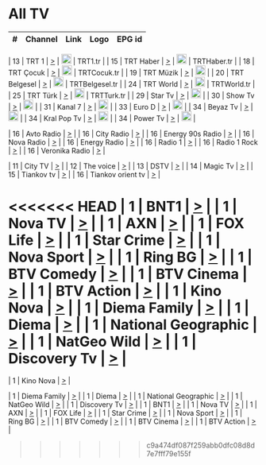 <h1>All TV</h1>

| #   | Channel        | Link  | Logo | EPG id |
|:---:|:--------------:|:-----:|:----:|:------:|

| 13  | TRT 1            | [>](https://tv-trt1.medya.trt.com.tr/master.m3u8) | <img height="20" src="https://i.imgur.com/j786OLG.png"/> | TRT1.tr |
| 15  | TRT Haber        | [>](https://tv-trthaber.medya.trt.com.tr/master.m3u8) | <img height="20" src="https://i.imgur.com/OVfo8Ab.png"/> | TRTHaber.tr |
| 18  | TRT Çocuk        | [>](https://tv-trtcocuk.medya.trt.com.tr/master.m3u8) | <img height="20" src="https://i.imgur.com/QLFmD6d.png"/> | TRTCocuk.tr |
| 19  | TRT Müzik        | [>](https://tv-trtmuzik.medya.trt.com.tr/master.m3u8) | <img height="20" src="https://i.imgur.com/fIVFCEd.png"/> |
| 20  | TRT Belgesel     | [>](https://tv-trtbelgesel.medya.trt.com.tr/master.m3u8) | <img height="20" src="https://i.imgur.com/MGO87pe.png"/> | TRTBelgesel.tr |
| 24  | TRT World        | [>](https://tv-trtworld.medya.trt.com.tr/master.m3u8) | <img height="20" src="https://i.imgur.com/JEA2xpv.png"/> | TRTWorld.tr |
| 25  | TRT Türk         | [>](https://tv-trtturk.medya.trt.com.tr/master.m3u8) | <img height="20" src="https://i.imgur.com/OSTOQNw.png"/> | TRTTurk.tr |
| 29  | Star Tv   | [>](https://dogus-live.daioncdn.net/startv/startv_360p.m3u8) | <img height="20" src="https://i.imgur.com/IebUZx1.png"/> |
| 30  | Show Tv     | [>](https://ciner-live.daioncdn.net/showtv/showtv.m3u8) | <img height="20" src="https://i.imgur.com/IebUZx1.png"/> |
| 31  | Kanal 7     | [>](https://kanal7-live.daioncdn.net/kanal7/kanal7.m3u8) | <img height="20" src="https://i.imgur.com/IebUZx1.png"/> |
| 33  | Euro D    | [>](https://www.youtube.com/user/KanalD/live) | <img height="20" src="https://i.imgur.com/IebUZx1.png"/> |
| 34  | Beyaz Tv     | [>](https://beyaztv-live.daioncdn.net/beyaztv/beyaztv.m3u8) | <img height="20" src="https://i.imgur.com/IebUZx1.png"/> |
| 34  | Kral Pop Tv     | [>](https://www.youtube.com/watch?v=GuFTuKoXepw) | <img height="20" src="https://i.imgur.com/IebUZx1.png"/> |
| 34  | Power Tv     | [>](https://livetv.powerapp.com.tr/powerTV/powerhd.smil/chunklist.m3u8) | <img height="20" src="https://i.imgur.com/IebUZx1.png"/> |

| 16  | Avto Radio | [>](http://stream.metacast.eu/avtoradio.mp3.m3u) |
| 16  | City Radio | [>](http://stream.metacast.eu/city.aac.m3u) |
| 16  | Energy 90s Radio | [>](http://stream.metacast.eu/energy-90s.m3u) |
| 16  | Nova Radio | [>](http://stream.metacast.eu/nova.aac.m3u) |
| 16  | Energy Radio | [>](http://stream.metacast.eu/nrj.aac.m3u) |
| 16  | Radio 1 | [>](http://stream.metacast.eu/radio1.aac.m3u) |
| 16  | Radio 1 Rock | [>](http://stream.metacast.eu/radio1rock.aac.m3u) |
| 16  | Veronika Radio | [>](http://stream.metacast.eu/veronika.aac.m3u) |

| 11  | City TV | [>](https://tv.city.bg/play/tshls/citytv/index.m3u8) |
| 12  | The voice | [>](https://bss1.neterra.tv/thevoice/thevoice.m3u8) |
| 13  | DSTV | [>](http://46.249.95.140:8081/hls/data.m3u8) |
| 14  | Magic Tv | [>](https://bss1.neterra.tv/magictv/magictv.m3u8) |
| 15  | Tiankov tv | [>](https://streamer103.neterra.tv/tiankov-folk/live.m3u8) |
| 16  | Tiankov orient tv | [>](https://streamer103.neterra.tv/tiankov-orient/live.m3u8) |

<<<<<<< HEAD
| 1 | BNT1 | [>](https://ymkaya.xyz:44556/tv/bnt1/playlist.m3u8?wmsAuthSign=c2VydmVyX3RpbWU9MS8xNS8yMDI1IDE6NDE6MDYgUE0maGFzaF92YWx1ZT1vb3BleG12cHZWUEZMWjdVeHYzVTR3PT0mdmFsaWRtaW51dGVzPTYw) |
| 1 | Nova TV | [>](https://ymkaya.xyz:44556/tv/novatv/playlist.m3u8?wmsAuthSign=c2VydmVyX3RpbWU9MS8xNS8yMDI1IDE6NDE6MTcgUE0maGFzaF92YWx1ZT1ycGNyQy90WWhpZE9qZG1rNHJHS1R3PT0mdmFsaWRtaW51dGVzPTYw) |
| 1 | AXN | [>](https://ymkaya.xyz:44556/tv/axn/playlist.m3u8?wmsAuthSign=c2VydmVyX3RpbWU9MS8xNS8yMDI1IDE6NDE6MjcgUE0maGFzaF92YWx1ZT1XMllWdTNGK1RraGdoT00zVkpXdWZRPT0mdmFsaWRtaW51dGVzPTYw) |
| 1 | FOX Life | [>](https://ymkaya.xyz:44556/tv/foxlife/playlist.m3u8?wmsAuthSign=c2VydmVyX3RpbWU9MS8xNS8yMDI1IDE6NDE6MzggUE0maGFzaF92YWx1ZT01UVJVejJUdG02WTUrUTUrMldsaGx3PT0mdmFsaWRtaW51dGVzPTYw) |
| 1 | Star Crime | [>](https://ymkaya.xyz:44556/tv/foxcrime/playlist.m3u8?wmsAuthSign=c2VydmVyX3RpbWU9MS8xNS8yMDI1IDE6NDE6NDggUE0maGFzaF92YWx1ZT1RbHFtM3pEczIxek5KMjBuQ1ZFUG9nPT0mdmFsaWRtaW51dGVzPTYw) |
| 1 | Nova Sport | [>](https://ymkaya.xyz:44556/tv/novasport/playlist.m3u8?wmsAuthSign=c2VydmVyX3RpbWU9MS8xNS8yMDI1IDE6NDE6NTkgUE0maGFzaF92YWx1ZT1MQXA4c3hGMlJ5Q29KMitHeUZyRUFnPT0mdmFsaWRtaW51dGVzPTYw) |
| 1 | Ring BG | [>](https://ymkaya.xyz:44556/tv/ringbg/playlist.m3u8?wmsAuthSign=c2VydmVyX3RpbWU9MS8xNS8yMDI1IDE6NDI6MDkgUE0maGFzaF92YWx1ZT1RL2hZMC8zNk4vak0wZVlEaXlUUmFnPT0mdmFsaWRtaW51dGVzPTYw) |
| 1 | BTV Comedy | [>](https://ymkaya.xyz:44556/tv/btvcomedy/playlist.m3u8?wmsAuthSign=c2VydmVyX3RpbWU9MS8xNS8yMDI1IDE6NDI6MTkgUE0maGFzaF92YWx1ZT1QMTBEUFhUdWFEMWR2TjU1Q1JkbGRRPT0mdmFsaWRtaW51dGVzPTYw) |
| 1 | BTV Cinema | [>](https://ymkaya.xyz:44556/tv/btvcinema/playlist.m3u8?wmsAuthSign=c2VydmVyX3RpbWU9MS8xNS8yMDI1IDE6NDI6MzAgUE0maGFzaF92YWx1ZT16d2J1RkRaaVNZMFM3S1BRYWFXeWdRPT0mdmFsaWRtaW51dGVzPTYw) |
| 1 | BTV Action | [>](https://ymkaya.xyz:44556/tv/btvaction/playlist.m3u8?wmsAuthSign=c2VydmVyX3RpbWU9MS8xNS8yMDI1IDE6NDI6NDAgUE0maGFzaF92YWx1ZT1Ua1FJSFhkL2VHSFpyUlVldkFxdDdnPT0mdmFsaWRtaW51dGVzPTYw) |
| 1 | Kino Nova | [>](https://ymkaya.xyz:44556/tv/kinonova/playlist.m3u8?wmsAuthSign=c2VydmVyX3RpbWU9MS8xNS8yMDI1IDE6NDI6NTEgUE0maGFzaF92YWx1ZT1KYTd1VFNmT0MwYmVHODJvbS85N1JnPT0mdmFsaWRtaW51dGVzPTYw) |
| 1 | Diema Family | [>](https://ymkaya.xyz:44556/tv/diemafamily/playlist.m3u8?wmsAuthSign=c2VydmVyX3RpbWU9MS8xNS8yMDI1IDE6NDM6MDEgUE0maGFzaF92YWx1ZT1xdlJCK3RuSy9ETnQrWFk2eDBEeUF3PT0mdmFsaWRtaW51dGVzPTYw) |
| 1 | Diema | [>](https://ymkaya.xyz:44556/tv/diema/playlist.m3u8?wmsAuthSign=c2VydmVyX3RpbWU9MS8xNS8yMDI1IDE6NDM6MTEgUE0maGFzaF92YWx1ZT0vb3c2a2RIelhsNjEvenlSTzg4MjVRPT0mdmFsaWRtaW51dGVzPTYw) |
| 1 | National Geographic | [>](https://ymkaya.xyz:44556/tv/natgeo/playlist.m3u8?wmsAuthSign=c2VydmVyX3RpbWU9MS8xNS8yMDI1IDE6NDQ6MDkgUE0maGFzaF92YWx1ZT1EdndVbWlGR0tXUmtmOFBEaHhPaUNRPT0mdmFsaWRtaW51dGVzPTYw) |
| 1 | NatGeo Wild | [>](https://ymkaya.xyz:44556/tv/natgeowild/playlist.m3u8?wmsAuthSign=c2VydmVyX3RpbWU9MS8xNS8yMDI1IDE6NDQ6MjAgUE0maGFzaF92YWx1ZT1YTVJtYzlKaVc3cE5GcDZrVXp2cFhBPT0mdmFsaWRtaW51dGVzPTYw) |
| 1 | Discovery Tv | [>](https://ymkaya.xyz:44556/tv/discovery/playlist.m3u8?wmsAuthSign=c2VydmVyX3RpbWU9MS8xNS8yMDI1IDE6NDQ6MzAgUE0maGFzaF92YWx1ZT1VbnAwMlpPYkFyTlgrbmszVStpZ0VBPT0mdmFsaWRtaW51dGVzPTYw) |
=======


| 1 | Kino Nova | [>](https://ymkaya.xyz:11336/tv/kinonova/playlist.m3u8?wmsAuthSign=c2VydmVyX3RpbWU9MS8yLzIwMjUgNDo0MDoyMCBBTSZoYXNoX3ZhbHVlPWlFS1FrWEtMMVRFM3l5YklUWUJQUHc9PSZ2YWxpZG1pbnV0ZXM9NjA=) |

| 1 | Diema Family | [>](https://ymkaya.xyz:11336/tv/diemafamily/playlist.m3u8?wmsAuthSign=c2VydmVyX3RpbWU9MS8yLzIwMjUgNDo0MDozMCBBTSZoYXNoX3ZhbHVlPUVUaTVKTldvZTF5WVVCM0YwL21kaXc9PSZ2YWxpZG1pbnV0ZXM9NjA=) |
| 1 | Diema | [>](https://ymkaya.xyz:11336/tv/diema/playlist.m3u8?wmsAuthSign=c2VydmVyX3RpbWU9MS8yLzIwMjUgNDo0MDo0MCBBTSZoYXNoX3ZhbHVlPVlYMWVJT2NuUjNpUTBsaytEUFFOS2c9PSZ2YWxpZG1pbnV0ZXM9NjA=) |
| 1 | National Geographic | [>](https://ymkaya.xyz:11336/tv/natgeo/playlist.m3u8?wmsAuthSign=c2VydmVyX3RpbWU9MS8yLzIwMjUgNDo0MTo0MSBBTSZoYXNoX3ZhbHVlPTJQTlVmcG5nYWx0M013eUhGRGxnd0E9PSZ2YWxpZG1pbnV0ZXM9NjA=) |
| 1 | NatGeo Wild | [>](https://ymkaya.xyz:11336/tv/natgeowild/playlist.m3u8?wmsAuthSign=c2VydmVyX3RpbWU9MS8yLzIwMjUgNDo0MTo1MSBBTSZoYXNoX3ZhbHVlPVl1OXZaTTliN0hGWEN3eDBYd1duNkE9PSZ2YWxpZG1pbnV0ZXM9NjA=) |
| 1 | Discovery Tv | [>](https://ymkaya.xyz:11336/tv/discovery/playlist.m3u8?wmsAuthSign=c2VydmVyX3RpbWU9MS8yLzIwMjUgNDo0MjowMSBBTSZoYXNoX3ZhbHVlPWtBQmdLNlY2RmQwWElzMVYzSDJyVkE9PSZ2YWxpZG1pbnV0ZXM9NjA=) |
| 1 | BNT1 | [>](https://ymkaya.xyz:11336/tv/bnt1/playlist.m3u8?wmsAuthSign=c2VydmVyX3RpbWU9MS8yLzIwMjUgNDozODozOCBBTSZoYXNoX3ZhbHVlPVVrMVlRQXpJWlhYeUh6ZFVpSC9NMUE9PSZ2YWxpZG1pbnV0ZXM9NjA=) |
| 1 | Nova TV | [>](https://ymkaya.xyz:11336/tv/novatv/playlist.m3u8?wmsAuthSign=c2VydmVyX3RpbWU9MS8yLzIwMjUgNDozODo0OCBBTSZoYXNoX3ZhbHVlPUVxQjh1a0ZzYkVGZU8zZDFGTzdreVE9PSZ2YWxpZG1pbnV0ZXM9NjA=) |
| 1 | AXN | [>](https://ymkaya.xyz:11336/tv/axn/playlist.m3u8?wmsAuthSign=c2VydmVyX3RpbWU9MS8yLzIwMjUgNDozODo1OCBBTSZoYXNoX3ZhbHVlPUpkWStGY1hkNXhaOVpPZ0thQ0FZL3c9PSZ2YWxpZG1pbnV0ZXM9NjA=) |
| 1 | FOX Life | [>](https://ymkaya.xyz:11336/tv/foxlife/playlist.m3u8?wmsAuthSign=c2VydmVyX3RpbWU9MS8yLzIwMjUgNDozOToxMCBBTSZoYXNoX3ZhbHVlPWt1ZDc1T3AzYlZDTjJnSy9TU0xJZlE9PSZ2YWxpZG1pbnV0ZXM9NjA=) |
| 1 | Star Crime | [>](https://ymkaya.xyz:11336/tv/foxcrime/playlist.m3u8?wmsAuthSign=c2VydmVyX3RpbWU9MS8yLzIwMjUgNDozOToyMCBBTSZoYXNoX3ZhbHVlPXIwVU45Nm9FR1l2enNkTG9TanBxbmc9PSZ2YWxpZG1pbnV0ZXM9NjA=) |
| 1 | Nova Sport | [>](https://ymkaya.xyz:11336/tv/novasport/playlist.m3u8?wmsAuthSign=c2VydmVyX3RpbWU9MS8yLzIwMjUgNDozOTozMCBBTSZoYXNoX3ZhbHVlPXlSZ0UxazVaM0xhSmc0NmR4T0c1T2c9PSZ2YWxpZG1pbnV0ZXM9NjA=) |
| 1 | Ring BG | [>](https://ymkaya.xyz:11336/tv/ringbg/playlist.m3u8?wmsAuthSign=c2VydmVyX3RpbWU9MS8yLzIwMjUgNDozOTo0MCBBTSZoYXNoX3ZhbHVlPTR4aUlFNHVUYWN4enY1WkVuOFZma2c9PSZ2YWxpZG1pbnV0ZXM9NjA=) |
| 1 | BTV Comedy | [>](https://ymkaya.xyz:11336/tv/btvcomedy/playlist.m3u8?wmsAuthSign=c2VydmVyX3RpbWU9MS8yLzIwMjUgNDozOTo1MCBBTSZoYXNoX3ZhbHVlPUtrMTJ2RHNTTUU1RFp1ZkVOdXFSK3c9PSZ2YWxpZG1pbnV0ZXM9NjA=) |
| 1 | BTV Cinema | [>](https://ymkaya.xyz:11336/tv/btvcinema/playlist.m3u8?wmsAuthSign=c2VydmVyX3RpbWU9MS8yLzIwMjUgNDozOTo1OSBBTSZoYXNoX3ZhbHVlPTZWcU9FZW56cG1NM1lrYy8xNE5NeHc9PSZ2YWxpZG1pbnV0ZXM9NjA=) |
| 1 | BTV Action | [>](https://ymkaya.xyz:11336/tv/btvaction/playlist.m3u8?wmsAuthSign=c2VydmVyX3RpbWU9MS8yLzIwMjUgNDo0MDoxMCBBTSZoYXNoX3ZhbHVlPUlDd0ErRkZVWThyMVZwR3c2REdGZ3c9PSZ2YWxpZG1pbnV0ZXM9NjA=) |
>>>>>>> c9a474df087f259abb0dfc08d8d7e7fff79e155f
